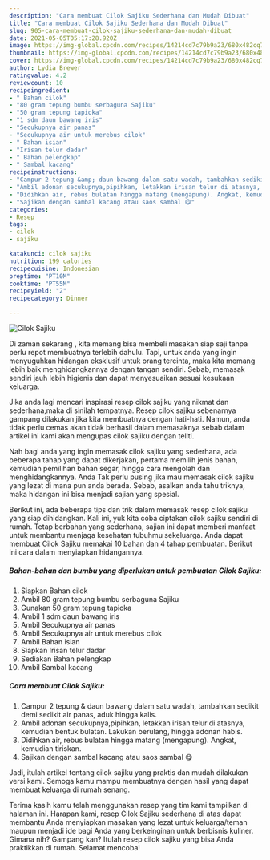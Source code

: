 ```yaml
---
description: "Cara membuat Cilok Sajiku Sederhana dan Mudah Dibuat"
title: "Cara membuat Cilok Sajiku Sederhana dan Mudah Dibuat"
slug: 905-cara-membuat-cilok-sajiku-sederhana-dan-mudah-dibuat
date: 2021-05-05T05:17:28.920Z
image: https://img-global.cpcdn.com/recipes/14214cd7c79b9a23/680x482cq70/cilok-sajiku-foto-resep-utama.jpg
thumbnail: https://img-global.cpcdn.com/recipes/14214cd7c79b9a23/680x482cq70/cilok-sajiku-foto-resep-utama.jpg
cover: https://img-global.cpcdn.com/recipes/14214cd7c79b9a23/680x482cq70/cilok-sajiku-foto-resep-utama.jpg
author: Lydia Brewer
ratingvalue: 4.2
reviewcount: 10
recipeingredient:
- " Bahan cilok"
- "80 gram tepung bumbu serbaguna Sajiku"
- "50 gram tepung tapioka"
- "1 sdm daun bawang iris"
- "Secukupnya air panas"
- "Secukupnya air untuk merebus cilok"
- " Bahan isian"
- "Irisan telur dadar"
- " Bahan pelengkap"
- " Sambal kacang"
recipeinstructions:
- "Campur 2 tepung &amp; daun bawang dalam satu wadah, tambahkan sedikit demi sedikit air panas, aduk hingga kalis."
- "Ambil adonan secukupnya,pipihkan, letakkan irisan telur di atasnya, kemudian bentuk bulatan. Lakukan berulang, hingga adonan habis."
- "Didihkan air, rebus bulatan hingga matang (mengapung). Angkat, kemudian tiriskan."
- "Sajikan dengan sambal kacang atau saos sambal 😋"
categories:
- Resep
tags:
- cilok
- sajiku

katakunci: cilok sajiku 
nutrition: 199 calories
recipecuisine: Indonesian
preptime: "PT10M"
cooktime: "PT55M"
recipeyield: "2"
recipecategory: Dinner

---
```



![Cilok Sajiku](https://img-global.cpcdn.com/recipes/14214cd7c79b9a23/680x482cq70/cilok-sajiku-foto-resep-utama.jpg)

Di zaman  sekarang , kita memang bisa membeli masakan siap saji tanpa perlu repot membuatnya terlebih dahulu. Tapi, untuk anda yang ingin menyuguhkan hidangan eksklusif untuk orang tercinta, maka kita memang lebih baik menghidangkannya dengan tangan sendiri. Sebab, memasak sendiri jauh lebih higienis dan dapat menyesuaikan sesuai kesukaan keluarga.

Jika anda lagi mencari inspirasi resep cilok sajiku yang nikmat dan sederhana,maka di sinilah tempatnya. Resep cilok sajiku  sebenarnya gampang dilakukan jika kita membuatnya dengan hati-hati. Namun, anda tidak perlu cemas akan tidak berhasil dalam memasaknya 
sebab dalam artikel ini kami akan mengupas cilok sajiku dengan teliti.  



Nah bagi anda yang ingin memasak cilok sajiku yang sederhana, ada beberapa tahap yang dapat dikerjakan, pertama memilih jenis bahan, kemudian pemilihan bahan segar, hingga cara mengolah dan menghidangkannya. Anda Tak perlu pusing jika mau memasak cilok sajiku yang lezat di mana pun anda berada. Sebab, asalkan anda  tahu triknya, maka hidangan ini bisa menjadi sajian yang spesial.

Berikut ini, ada beberapa tips dan trik dalam memasak resep cilok sajiku yang siap dihidangkan. Kali ini, yuk kita coba ciptakan cilok sajiku sendiri di rumah. Tetap berbahan yang sederhana, sajian ini dapat memberi manfaat untuk membantu menjaga kesehatan tubuhmu sekeluarga. Anda dapat membuat Cilok Sajiku memakai 10 bahan dan 4 tahap pembuatan. Berikut ini cara dalam menyiapkan hidangannya.

<!--inarticleads1-->

##### Bahan-bahan dan bumbu yang diperlukan untuk pembuatan Cilok Sajiku:

1. Siapkan  Bahan cilok
1. Ambil 80 gram tepung bumbu serbaguna Sajiku
1. Gunakan 50 gram tepung tapioka
1. Ambil 1 sdm daun bawang iris
1. Ambil Secukupnya air panas
1. Ambil Secukupnya air untuk merebus cilok
1. Ambil  Bahan isian
1. Siapkan Irisan telur dadar
1. Sediakan  Bahan pelengkap
1. Ambil  Sambal kacang




<!--inarticleads2-->

##### Cara membuat Cilok Sajiku:

1. Campur 2 tepung &amp; daun bawang dalam satu wadah, tambahkan sedikit demi sedikit air panas, aduk hingga kalis.
1. Ambil adonan secukupnya,pipihkan, letakkan irisan telur di atasnya, kemudian bentuk bulatan. Lakukan berulang, hingga adonan habis.
1. Didihkan air, rebus bulatan hingga matang (mengapung). Angkat, kemudian tiriskan.
1. Sajikan dengan sambal kacang atau saos sambal 😋




Jadi, itulah artikel tentang  cilok sajiku  yang praktis dan mudah dilakukan versi kami. Semoga kamu mampu membuatnya dengan hasil yang dapat membuat keluarga di rumah senang. 

Terima kasih kamu telah menggunakan resep yang tim kami tampilkan di halaman ini. Harapan kami, resep  Cilok Sajiku sederhana di atas dapat membantu Anda menyiapkan masakan yang lezat untuk keluarga/teman maupun menjadi ide bagi Anda yang berkeinginan untuk berbisnis kuliner. Gimana nih? Gampang kan? Itulah resep cilok sajiku yang bisa Anda praktikkan di rumah. Selamat mencoba!


